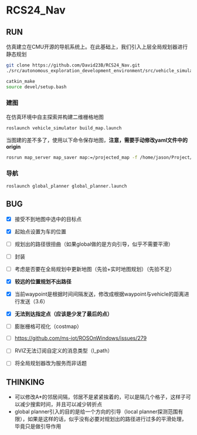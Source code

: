 # RCS24_Nav

## RUN

仿真建立在CMU开源的导航系统上。在此基础上，我们引入上层全局规划器进行静态规划

```bash
git clone https://github.com/David23B/RCS24_Nav.git
./src/autonomous_exploration_development_environment/src/vehicle_simulator/mesh/download_environments.sh
```

```bash
catkin_make
source devel/setup.bash
```

### 建图

在仿真环境中自主探索并构建二维栅格地图

```bash
roslaunch vehicle_simulator build_map.launch
```

当图建的差不多了，使用以下命令保存地图，**注意，需要手动修改yaml文件中的origin**

```bash
rosrun map_server map_saver map:=/projected_map -f /home/jason/Project/github/RCS24_Nav/src/global_planner/map/map
```

### 导航

```
roslaunch global_planner global_planner.launch
```

## BUG

- [x] 接受不到地图中选中的目标点
- [x] 起始点设置为车的位置
- [ ] 规划出的路径很扭曲（如果global做的是方向引导，似乎不需要平滑）
- [ ] 封装
- [ ] 考虑是否要在全局规划中更新地图（先验+实时地图规划）（先验不足）
- [x] **较远的位置规划不出路径**
- [x] 当前waypoint是根据时间间隔发送，修改成根据waypoint与vehicle的距离进行发送（3.6）
- [x] **无法到达指定点（应该是少发了最后的点）**
- [ ] 膨胀栅格可视化（costmap）
- [ ] https://github.com/ms-iot/ROSOnWindows/issues/279
- [ ] RVIZ无法订阅自定义的消息类型（l_path）
- [ ] 将全局规划器改为服务而非话题


## THINKING

- 可以修改A*的邻居间隔，邻居不是紧紧挨着的，可以是隔几个格子，这样子可以减少搜索时间，并且可以减少转折点
- global planner引入的目的是给一个方向的引导（local planner探测范围有限），如果是这样的话，似乎没有必要对规划出的路径进行过多的平滑处理，毕竟只是做引导作用
